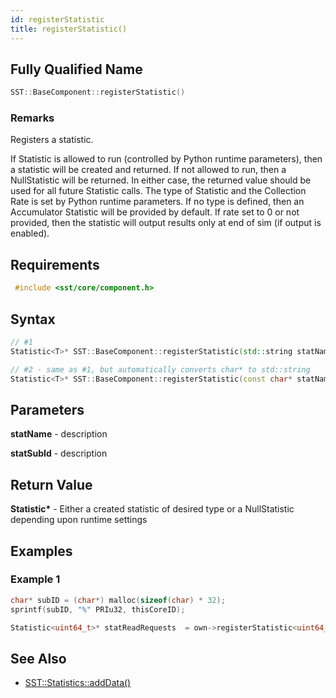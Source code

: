 ```yaml
---
id: registerStatistic
title: registerStatistic()
---
```

## Fully Qualified Name
```cpp
SST::BaseComponent::registerStatistic()
```

### Remarks
Registers a statistic.

If Statistic is allowed to run (controlled by Python runtime parameters), then a statistic will be created and returned. If not allowed to run, then a NullStatistic will be returned. In either case, the returned value should be used for all future Statistic calls. The type of Statistic and the Collection Rate is set by Python runtime parameters. If no type is defined, then an Accumulator Statistic will be provided by default. If rate set to 0 or not provided, then the statistic will output results only at end of sim (if output is enabled).

## Requirements

```cpp
 #include <sst/core/component.h>
```

## Syntax

```cpp
// #1
Statistic<T>* SST::BaseComponent::registerStatistic(std::string statName, std::string statSubId = "")

// #2 - same as #1, but automatically converts char* to std::string
Statistic<T>* SST::BaseComponent::registerStatistic(const char* statName, const char* statSubId = "")
```

## Parameters

**statName** - description

**statSubId** - description

## Return Value

**Statistic<T>\*** - Either a created statistic of desired type or a NullStatistic depending upon runtime settings

## Examples

### Example 1
```cpp
char* subID = (char*) malloc(sizeof(char) * 32);
sprintf(subID, "%" PRIu32, thisCoreID);

Statistic<uint64_t>* statReadRequests  = own->registerStatistic<uint64_t>( "read_requests", subID );
```

## See Also

- [SST::Statistics::addData()](cpp/statistics/addData.md)
